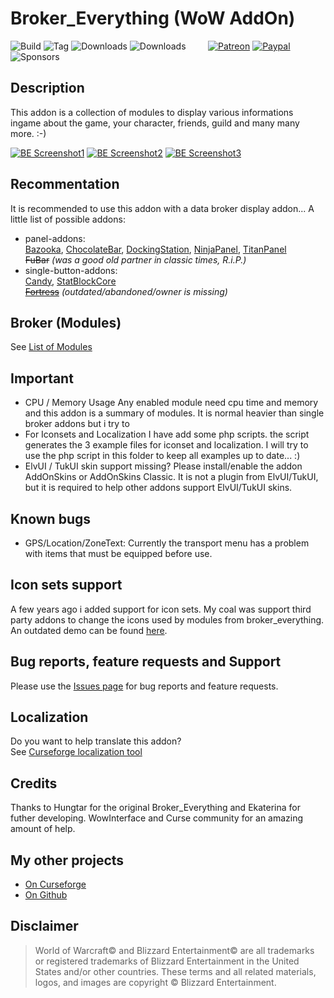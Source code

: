 # Broker_Everything (WoW AddOn)
![Build](https://img.shields.io/github/actions/workflow/status/HizurosWoWAddOns/Broker_Everything/packager.yml?style=flat-square)
![Tag](https://img.shields.io/github/v/tag/HizurosWoWAddOns/Broker_Everything?style=flat-square)
![Downloads](https://img.shields.io/github/downloads/HizurosWoWAddOns/Broker_Everything/total?style=flat-square)
![Downloads](https://img.shields.io/github/downloads/HizurosWoWAddOns/Broker_Everything/latest/total?style=flat-square)
&nbsp; &nbsp; &nbsp; &nbsp;
[![Patreon](https://img.shields.io/badge/&zwj;-Patreon-gray?logo=patreon&color=red&style=flat-square)](https://www.patreon.com/bePatron?u=12558524)
[![Paypal](https://img.shields.io/badge/&zwj;-Paypal-gray?logo=paypal&color=blue&style=flat-square)](https://paypal.me/hizuro)
![Sponsors](https://img.shields.io/github/sponsors/HizurosWoWAddOns?logo=github&style=flat-square)

## Description
This addon is a collection of modules to display various informations ingame about the game, your character, friends, guild and many many more. :-)

[![BE Screenshot1](./.github/media/be_00t.jpg)](./.github/media/be_00.jpg)  [![BE Screenshot2](./.github/media/be_01t.png)](./.github/media/be_01.png)  [![BE Screenshot3](./.github/media/be_02t.png)](./.github/media/be_02.png)

## Recommentation
It is recommended to use this addon with a data broker display addon... A little list of possible addons:
* panel-addons:\
  [Bazooka](https://www.curseforge.com/wow/addons/bazooka), [ChocolateBar](https://www.curseforge.com/wow/addons/chocolatebar), [DockingStation](https://www.wowinterface.com/downloads/info11831-DockingStationDisplay.html), [NinjaPanel](https://www.curseforge.com/wow/addons/ninjapanel), [TitanPanel](https://www.curseforge.com/wow/addons/titan-panel)\
  ~~FuBar~~ *(was a good old partner in classic times, R.i.P.)*
* single-button-addons:\
  [Candy](https://www.curseforge.com/wow/addons/candy), [StatBlockCore](https://www.curseforge.com/wow/addons/stat-block-core)\
  ~~[Fortress](https://www.wowace.com/addons/fortress/)~~ *(outdated/abandoned/owner is missing)*

## Broker (Modules)
See [List of Modules](https://www.curseforge.com/wow/addons/broker-everything/pages/modules)

## Important
* CPU / Memory Usage
Any enabled module need cpu time and memory and this addon is a summary of modules. It is normal heavier than single broker addons but i try to
* For Iconsets and Localization
I have add some php scripts. the script generates the 3 example files for iconset and localization.
I will try to use the php script in this folder to keep all examples up to date... :)
* ElvUI / TukUI skin support missing?
Please install/enable the addon AddOnSkins or AddOnSkins Classic.
It is not a plugin from ElvUI/TukUI, but it is required to help other addons support ElvUI/TukUI skins.

## Known bugs
* GPS/Location/ZoneText: Currently the transport menu has a problem with items that must be equipped before use.

## Icon sets support
A few years ago i added support for icon sets. My coal was support third party addons to change the icons used by modules from broker_everything. An outdated demo can be found [here](https://www.wowinterface.com/downloads/info22790.html).

## Bug reports, feature requests and Support
Please use the [Issues page](https://www.curseforge.com/wow/addons/broker-everything/issues) for bug reports and feature requests.

## Localization
Do you want to help translate this addon?\
See [Curseforge localization tool](https://www.curseforge.com/wow/addons/broker-everything/localization)

## Credits
Thanks to Hungtar for the original Broker_Everything and Ekaterina for futher developing. WowInterface and Curse community for an amazing amount of help.

## My other projects
* [On Curseforge](https://www.curseforge.com/members/hizuro_de/projects)
* [On Github](https://github.com/HizurosWoWAddOns?tab=repositories)

## Disclaimer
> World of Warcraft© and Blizzard Entertainment© are all trademarks or registered trademarks of Blizzard Entertainment in the United States and/or other countries. These terms and all related materials, logos, and images are copyright © Blizzard Entertainment.
